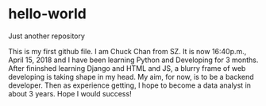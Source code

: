 # hello-world
Just another repository 

This is my first github file. 
I am Chuck Chan from SZ. It is now 16:40p.m., April 15, 2018 and I have been learning Python and Developing for 3 months. After fininshed learning Django and HTML and JS, a blurry frame of web developing is taking shape in my head. 
My aim, for now, is to be a backend developer. Then as experience getting, I hope to become a data analyst in about 3 years.
Hope I would success!
